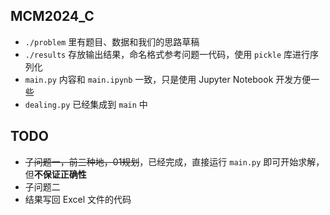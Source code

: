 ## MCM2024_C

- `./problem` 里有题目、数据和我们的思路草稿
- `./results` 存放输出结果，命名格式参考问题一代码，使用 `pickle` 库进行序列化
- `main.py` 内容和 `main.ipynb` 一致，只是使用 Jupyter Notebook 开发方便一些
- `dealing.py` 已经集成到 `main` 中

## TODO

- ~~子问题一，前三种地，01规划~~，已经完成，直接运行 `main.py` 即可开始求解，但**不保证正确性**
- 子问题二
- 结果写回 Excel 文件的代码